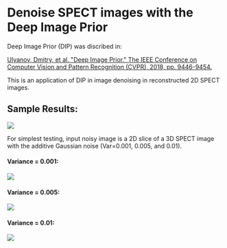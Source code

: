 # Denoise SPECT images with the Deep Image Prior
Deep Image Prior (DIP) was discribed in:

<a href="http://openaccess.thecvf.com/content_cvpr_2018/papers/Ulyanov_Deep_Image_Prior_CVPR_2018_paper.pdf">Ulyanov, Dmitry, et al. "Deep Image Prior." The IEEE Conference on Computer Vision and Pattern Recognition (CVPR), 2018, pp. 9446-9454.</a>

This is an application of DIP in image denoising in reconstructed 2D SPECT images.

## Sample Results:
![](https://github.com/junyuchen245/SPECT-Img-Denoising-DIP/blob/master/sample_img/var001.gif)

For simplest testing, input noisy image is a 2D slice of a 3D SPECT image with the additive Gaussian noise (Var=0.001, 0.005, and 0.01).
#### Variance = 0.001:
![](https://github.com/junyuchen245/SPECT-Img-Denoising-DIP/blob/master/sample_img/var=001.png)
#### Variance = 0.005:
![](https://github.com/junyuchen245/SPECT-Img-Denoising-DIP/blob/master/sample_img/var=005.png)
#### Variance = 0.01:
![](https://github.com/junyuchen245/SPECT-Img-Denoising-DIP/blob/master/sample_img/var=01.png)
